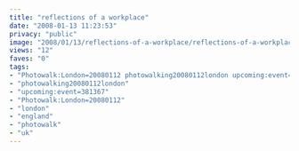 ```yaml
---
title: "reflections of a workplace"
date: "2008-01-13 11:23:53"
privacy: "public"
image: "2008/01/13/reflections-of-a-workplace/reflections-of-a-workplace.jpg"
views: "12"
faves: "0"
tags:
- "Photowalk:London=20080112 photowalking20080112london upcoming:event=381367 london england uk Photowalk:London=20080112"
- "photowalking20080112london"
- "upcoming:event=381367"
- "Photowalk:London=20080112"
- "london"
- "england"
- "photowalk"
- "uk"
---
```


